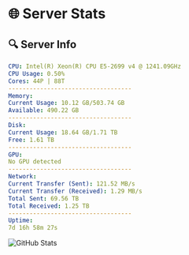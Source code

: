 # 🌐 Server Stats
## 🔍 Server Info
```yaml
CPU: Intel(R) Xeon(R) CPU E5-2699 v4 @ 1241.09GHz
CPU Usage: 0.50%
Cores: 44P | 88T
-----------------------------------
Memory:
Current Usage: 10.12 GB/503.74 GB
Available: 490.22 GB
-----------------------------------
Disk:
Current Usage: 18.64 GB/1.71 TB
Free: 1.61 TB
-----------------------------------
GPU:
No GPU detected
-----------------------------------
Network:
Current Transfer (Sent): 121.52 MB/s
Current Transfer (Received): 1.29 MB/s
Total Sent: 69.56 TB
Total Received: 1.25 TB
-----------------------------------
Uptime:
7d 16h 58m 27s
```
![GitHub Stats](https://img.shields.io/badge/Updated-2025-02-15_15:41:45-blue)
